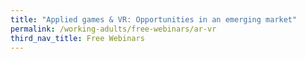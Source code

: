 ```yaml
---
title: "Applied games & VR: Opportunities in an emerging market"
permalink: /working-adults/free-webinars/ar-vr
third_nav_title: Free Webinars
---
```

